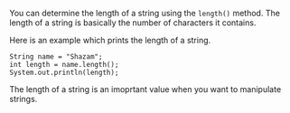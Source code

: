 You can determine the length of a string using the `length()` method. The length
of a string is basically the number of characters it contains.

Here is an example which prints the length of a string.

```
String name = "Shazam";
int length = name.length();
System.out.println(length);
```

The length of a string is an imoprtant value when you want to manipulate strings.